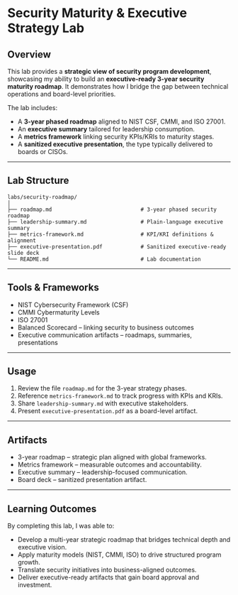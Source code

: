 # Security Maturity & Executive Strategy Lab

## Overview

This lab provides a **strategic view of security program development**, showcasing my ability to build an **executive-ready 3-year security maturity roadmap**. It demonstrates how I bridge the gap between technical operations and board-level priorities.

The lab includes:
* A **3-year phased roadmap** aligned to NIST CSF, CMMI, and ISO 27001.
* An **executive summary** tailored for leadership consumption.
* A **metrics framework** linking security KPIs/KRIs to maturity stages.
* A **sanitized executive presentation**, the type typically delivered to boards or CISOs.

---

## Lab Structure
```
labs/security-roadmap/
│
├── roadmap.md                            # 3-year phased security roadmap
├── leadership-summary.md                 # Plain-language executive summary
├── metrics-framework.md                  # KPI/KRI definitions & alignment
├── executive-presentation.pdf            # Sanitized executive-ready slide deck
└── README.md                             # Lab documentation
```

---

## Tools & Frameworks

* NIST Cybersecurity Framework (CSF)
* CMMI Cybermaturity Levels
* ISO 27001
* Balanced Scorecard – linking security to business outcomes
* Executive communication artifacts – roadmaps, summaries, presentations

---

## Usage

1. Review the file `roadmap.md` for the 3-year strategy phases.
2. Reference `metrics-framework.md` to track progress with KPIs and KRIs.
3. Share `leadership-summary.md` with executive stakeholders.
4. Present `executive-presentation.pdf` as a board-level artifact.

---

## Artifacts

* 3-year roadmap – strategic plan aligned with global frameworks.
* Metrics framework – measurable outcomes and accountability.
* Executive summary – leadership-focused communication.
* Board deck – sanitized presentation artifact.

---

## Learning Outcomes

By completing this lab, I was able to:
* Develop a multi-year strategic roadmap that bridges technical depth and executive vision.
* Apply maturity models (NIST, CMMI, ISO) to drive structured program growth.
* Translate security initiatives into business-aligned outcomes.
* Deliver executive-ready artifacts that gain board approval and investment.


